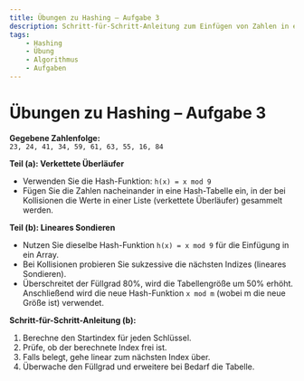 ```yaml
---
title: Übungen zu Hashing – Aufgabe 3
description: Schritt-für-Schritt-Anleitung zum Einfügen von Zahlen in eine Hash-Tabelle mit Verkettung und linearem Sondieren.
tags:
    - Hashing
    - Übung
    - Algorithmus
    - Aufgaben
---
```


# Übungen zu Hashing – Aufgabe 3

**Gegebene Zahlenfolge:**  
`23, 24, 41, 34, 59, 61, 63, 55, 16, 84`

**Teil (a): Verkettete Überläufer**  
- Verwenden Sie die Hash-Funktion: `h(x) = x mod 9`  
- Fügen Sie die Zahlen nacheinander in eine Hash-Tabelle ein, in der bei Kollisionen die Werte in einer Liste (verkettete Überläufer) gesammelt werden.

**Teil (b): Lineares Sondieren**  
- Nutzen Sie dieselbe Hash-Funktion `h(x) = x mod 9` für die Einfügung in ein Array.  
- Bei Kollisionen probieren Sie sukzessive die nächsten Indizes (lineares Sondieren).  
- Überschreitet der Füllgrad 80%, wird die Tabellengröße um 50% erhöht. Anschließend wird die neue Hash-Funktion `x mod m` (wobei m die neue Größe ist) verwendet.

**Schritt-für-Schritt-Anleitung (b):**
1. Berechne den Startindex für jeden Schlüssel.
2. Prüfe, ob der berechnete Index frei ist.
3. Falls belegt, gehe linear zum nächsten Index über.
4. Überwache den Füllgrad und erweitere bei Bedarf die Tabelle.

